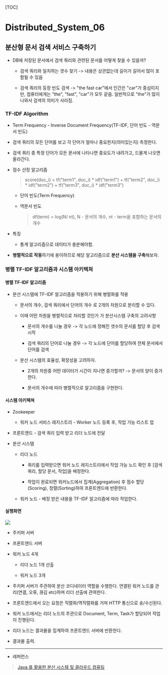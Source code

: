 [TOC]

# Distributed_System_06

## 분산형 문서 검색 서비스 구축하기

- DB에 저장된 문서에서 검색 쿼리와 관련된 문서를 어떻게 찾을 수 있을까?
  
  - 검색 쿼리와 일치하는 갯수 찾기 -> 내용은 상관없는데 길이가 길어서 많이 포함될 수 있음
  
  - 검색 쿼리의 등장 빈도 검색 -> "the fast car"에서 인간은 "car"가 중심이지만, 컴퓨터에게는 "the", "fast", "car"가 모두 같음. 일반적으로 "the"가 많이 나와서 검색의 의미가 사라짐.

### TF-IDF Algorithm

- Term Frequency - Inverse Document Frequency(TF-IDF, 단어 빈도 - 역문서 빈도)

- 검색 쿼리의 모든 단어를 보고 각 단어가 얼마나 중요한지(의미있는지) 측정한다.

- 검색 쿼리 중 특정 단어가 모든 문서에 나타나면 중요도가 내려가고, 드물게 나오면 올라간다.

- 점수 산정 알고리즘
  
  > score(doc_i) = tf("term1", doc_i) \* idf("term1") + tf("term2", doc_i) * idf("term2") + tf("term3", doc_i) * idf("term3")
  
  - 단어 빈도(Term Frequency)
  
  - 역문서 빈도
    
    > df(term) = log(N/ nt), N - 문서의 개수, nt - term을 포함하는 문서의 개수

- 특징
  
  - 통계 알고리즘으로 데이터가 충분해야함.

- **병렬적으로 작동**하기에 용이하므로 해당 알고리즘으로 **분산 시스템을 구축**해보자.

### 병렬 TF-IDF 알고리즘과 시스템 아키텍쳐

#### 병렬 TF-IDF 알고리즘

- 분산 시스템에 TF-IDF 알고리즘을 적용하기 위해 병렬화를 적용
  
  - 문서의 개수, 검색 쿼리에서 단어의 개수 로 2개의 차원으로 분리할 수 있다.
  
  - 이때 어떤 차원을 병렬적으로 처리할 것인가 가 분산시스템 구축의 고려사항
    
    - 문서의 개수를 나눌 경우 -> 각 노드에 정해진 갯수의 문서를 할당 후 검색 시작
    
    - 검색 쿼리의 단어로 나눌 경우 -> 각 노드에 단어를 할당하여 전체 문서에서 단어를 검색
  
  - 분산 시스템의 효율성, 확장성을 고려하자.
    
    - 2개의 차원중 어떤 데이터가 시간이 지나면 증가할까? -> 문서의 양이 증가한다.
    
    - 문서의 개수에 따라 병렬적으로 알고리즘을 구현한다.

#### 시스템 아키텍쳐

- Zookeeper
  
  - 워커 노드 서비스 레지스트리 - Worker 노드 등록 후, 작업 가능 리스트 업

- 프론트엔드 - 검색 쿼리 입력 받고 리더 노드에 전달

- 분산 시스템
  
  - 리더 노드
    
    - 쿼리를 입력받으면 워커 노드 레지스트리에서 작업 가능 노드 확인 후 [검색 쿼리, 할당 문서, 작업]을 배정한다.
    
    - 작업이 완료되면 워커노드에서 집계(Aggregation) 후 점수 할당(Scoring), 정렬(Sorting)하여 프론트엔드에 반환한다.
  
  - 워커 노드 - 배정 받은 내용을 TF-IDF 알고리즘에 따라 작업한다.

#### 실행화면

![](https://user-images.githubusercontent.com/81341784/210027266-3c018ec1-1b8e-477c-8a5c-3af96d208952.png)

- 주키퍼 서버

- 프론트엔드 서버

- 워커 노드 4개
  
  - 리더 노드 1개 선출
  
  - 워커 노드 3개

- 주키퍼 서버가 주관하여 분산 코디네이터 역할을 수행한다. 연결된 워커 노드를 관리(연결, 오류, 끊김 etc)하며 리더 선출에 관여한다.

- 프론트엔드에서 오는 요청은 직렬화/역직렬화를 거쳐 HTTP 통신으로 송/수신된다.

- 워커 노드에서는 리더 노드의 주관으로 Document, Term, Task가 할당되어 작업이 진행된다.

- 리더 노드는 결과물을 집계하여 프론트엔드 서버에 반환한다.

- 결과물 출력.

---

- 레퍼런스

> [Java 를 활용한 분산 시스템 및 클라우드 컴퓨팅](https://www.udemy.com/course/java-distributed-system/)
